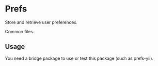 # Prefs

Store and retrieve user preferences.

Common files.


## Usage

You need a bridge package to use or test this package (such as prefs-yii).  





